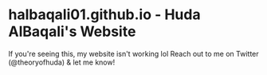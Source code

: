 # halbaqali01.github.io - Huda AlBaqali's Website 
If you're seeing this, my website isn't working lol
Reach out to me on Twitter (@theoryofhuda) & let me know!
